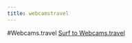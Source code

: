 ```yaml
---
title: webcamstravel
---
```

#Webcams.travel
<a href="http://webcams.travel/" target="_blank">Surf to Webcams.travel</a>